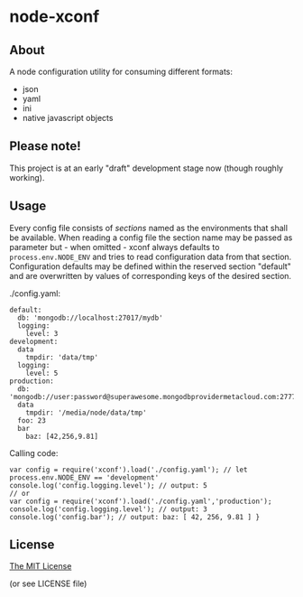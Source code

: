 # node-xconf

## About

A node configuration utility for consuming different formats:

- json
- yaml
- ini
- native javascript objects

## Please note!

This project is at an early "draft" development stage now (though roughly working).

## Usage

Every config file consists of _sections_ named as the environments that shall be available. When reading a config file
the section name may be passed as parameter but - when omitted - xconf always defaults to `process.env.NODE_ENV` and tries
to read configuration data from that section. Configuration defaults may be defined within the reserved section "default"
and are overwritten by values of corresponding keys of the desired section.

./config.yaml:
```
default:
  db: 'mongodb://localhost:27017/mydb'
  logging:
    level: 3
development:
  data
    tmpdir: 'data/tmp'
  logging:
    level: 5
production:
  db: 'mongodb://user:password@superawesome.mongodbprovidermetacloud.com:27777/mydb'
  data
    tmpdir: '/media/node/data/tmp'
  foo: 23
  bar
    baz: [42,256,9.81]

```

Calling code:
```
var config = require('xconf').load('./config.yaml'); // let process.env.NODE_ENV == 'development'
console.log('config.logging.level'); // output: 5
// or
var config = require('xconf').load('./config.yaml','production');
console.log('config.logging.level'); // output: 3
console.log('config.bar'); // output: baz: [ 42, 256, 9.81 ] }
```

## License

[The MIT License](http://opensource.org/licenses/MIT)

(or see LICENSE file)
